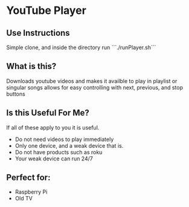 <h1> YouTube Player </h1>

<h2> Use Instructions </h2>
Simple clone, and inside the directory run 
```./runPlayer.sh```


<h2> What is this? </h2>
<p> Downloads youtube videos and makes it availble to play in playlist or singular songs
allows for easy controlling with next, previous, and stop buttons </p>

<h2> Is this Useful For Me? </h2>
<p> If all of these apply to you it is useful. </p>
<ul>
    <li> Do not need videos to play immediately </li>
    <li> Only one device, and a weak device that is.</li>
    <li> Do not have products such as roku</li>
    <li> Your weak device can run 24/7</li>
</ul>

<h2> Perfect for: </h2>
<ul>
    <li> Raspberry Pi </li>
    <li> Old TV </li>
</ul>